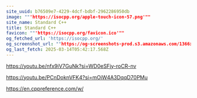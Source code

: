 ```yaml
---
site_uuid: b76509e7-4229-4dcf-bdbf-2962286950db
image: ""'https://isocpp.org/apple-touch-icon-57.png'""
site_name: Standard C++
title: Standard C++
favicon: ""'https://isocpp.org/favicon.ico'""
og_fetched_url: 'https://isocpp.org/'
og_screenshot_url: ""https://og-screenshots-prod.s3.amazonaws.com/1366x768/80/false/7a6848a039365a86f6f6f8b87b846aee3184bce090e9120ea782ece440ef3b69.jpeg""
og_last_fetch: 2025-03-14T05:42:17.568Z
---
```


https://youtu.be/nfx9iV7GuNk?si=WD0eSFjy-roCR-nv


https://youtu.be/PCnDoknVFK4?si=mOiW4A3DqqD70PMu


https://en.cppreference.com/w/

